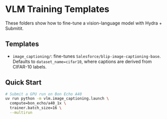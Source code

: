 # VLM Training Templates

These folders show how to fine-tune a vision-language model with Hydra + Submitit.

## Templates
- `image_captioning/`: fine-tunes `Salesforce/blip-image-captioning-base`. Defaults to `dataset_name=cifar10`, where captions are derived from CIFAR-10 labels.

## Quick Start

```bash
# Submit a GPU run on Bon Echo A40
uv run python -m vlm.image_captioning.launch \
  compute=bon_echo/a40_1x \
  trainer.batch_size=16 \
  --multirun
```
